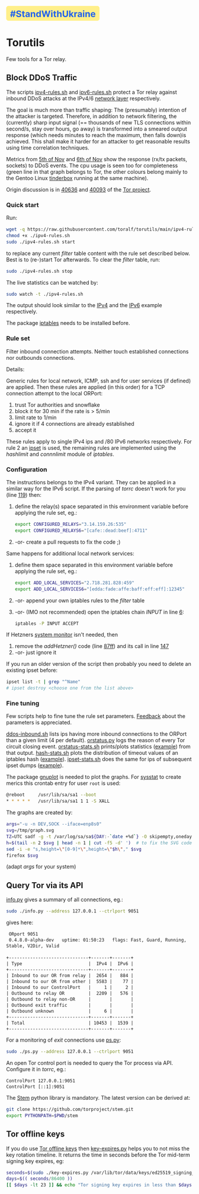 [![StandWithUkraine](https://raw.githubusercontent.com/vshymanskyy/StandWithUkraine/main/badges/StandWithUkraine.svg)](https://github.com/vshymanskyy/StandWithUkraine/blob/main/docs/README.md)

# Torutils

Few tools for a Tor relay.

## Block DDoS Traffic

The scripts [ipv4-rules.sh](./ipv4-rules.sh) and [ipv6-rules.sh](./ipv6-rules.sh) protect a Tor relay
against inbound DDoS attacks at the IPv4/6 [network layer](https://upload.wikimedia.org/wikipedia/commons/3/37/Netfilter-packet-flow.svg) respectively.

The goal is much more than traffic shaping:
The (presumably) intention of the attacker is targeted.
Therefore, in addition to network filtering, the (currently) sharp input signal
(== thousands of new TLS connections within second/s, stay over hours, go away)
is transformed into a smeared output response (which needs minutes to reach the maximum, then falls down)is achieved.
This shall make it harder for an attacker to get reasonable results using time correlation techniques.

Metrics from [5th of Nov](./doc/network-metric.svg) and [6th of Nov](./doc/network-metric-nextday.svg)
show the response (rx/tx packets, sockets) to DDoS events.
The cpu usage is seen too for completeness (green line in that graph belongs to Tor, the other colours belong
mainly to the Gentoo Linux [tinderbox](https://zwiebeltoralf.de/tinderbox.html) running at the same machine).

Origin discussion is in [40636](https://gitlab.torproject.org/tpo/core/tor/-/issues/40636)
and [40093](https://gitlab.torproject.org/tpo/community/support/-/issues/40093#note_2841393)
of the [Tor project](https://www.torproject.org/).

### Quick start

Run:

```bash
wget -q https://raw.githubusercontent.com/toralf/torutils/main/ipv4-rules.sh -O ipv4-rules.sh
chmod +x ./ipv4-rules.sh
sudo ./ipv4-rules.sh start
```

to replace any current _filter_ table content with the rule set described below.
Best is to (re-)start Tor afterwards.
To clear the _filter_ table, run:

```bash
sudo ./ipv4-rules.sh stop
```

The live statistics can be watched by:

```bash
sudo watch -t ./ipv4-rules.sh
```

The output should look similar to the [IPv4](./doc/iptables-L.txt) and the [IPv6](./doc/ip6tables-L.txt) example respectively.

The package [iptables](https://www.netfilter.org/projects/iptables/) needs to be installed before.
### Rule set

Filter inbound connection attempts.
Neither touch established connections nor outbounds connections.

Details:

Generic rules for local network, ICMP, ssh and for user services (if defined) are applied.
Then these rules are applied (in this order) for a TCP connection attempt to the local ORPort:

1. trust Tor authorities and snowflake
1. block it for 30 min if the rate is > 5/min
1. limit rate to 1/min
1. ignore it if 4 connections are already established
1. accept it

These rules apply to single IPv4 ips and /80 IPv6 networks respectively.
For rule 2 an [ipset](https://ipset.netfilter.org) is used, the remaining rules are implemented
using the _hashlimit_ and _connnlimit_ module of _iptables_.

### Configuration

The instructions belongs to the IPv4 variant.
They can be applied in a similar way for the IPv6 script.
If the parsing of _torrc_ doesn't work for you (line [119](ipv4-rules.sh#L119)) then:

1. define the relay(s) space separated in this environment variable before applying the rule set, eg.:

    ```bash
    export CONFIGURED_RELAYS="3.14.159.26:535"
    export CONFIGURED_RELAYS6="[cafe::dead:beef]:4711"
    ```

1. -or- create a pull requests to fix the code ;)

Same happens for additional local network services:

1. define them space separated in this environment variable before applying the rule set, eg.:

    ```bash
    export ADD_LOCAL_SERVICES="2.718.281.828:459"
    export ADD_LOCAL_SERVICES6="[edda:fade:affe:baff:eff:eff]:12345"
    ```

1. -or- append your own iptables rules to the _filter_ table

1. -or- (IMO not recommended) open the iptables chain _INPUT_ in line [6](ipv4-rules.sh#L6):

    ```bash
    iptables -P INPUT ACCEPT
    ```

If Hetzners [system monitor](https://docs.hetzner.com/robot/dedicated-server/security/system-monitor/) isn't needed, then

1. remove the _addHetzner()_ code (line [87ff](ipv4-rules.sh#L87)) and its call in line [147](ipv4-rules.sh#L147)
1. -or- just ignore it

If you run an older version of the script then probably you need to delete an existing ipset before:

```bash
ipset list -t | grep "^Name"
# ipset destroy <choose one from the list above>
```

### Fine tuning

Few scripts help to fine tune the rule set parameters.
[Feedback](https://github.com/toralf/torutils/issues) about the parameters is appreciated.

[ddos-inbound.sh](./ddos-inbound.sh) lists ips having more inbound connections to the ORPort than a given limit (4 per default).
[orstatus.py](./orstatus.py) logs the reason of every Tor circuit closing event.
[orstatus-stats.sh](./orstatus-stats.sh) prints/plots statistics ([example](./doc/orstatus-stats.sh.txt)) from that output.
[hash-stats.sh](./hash-stats.sh) plots the distribution of timeout values of an iptables hash ([example](./doc/hash-stats.sh.txt)).
[ipset-stats.sh](./ipset-stats.sh) does the same for ips of subsequent ipset dumps ([example](./doc/ipset-stats.sh.txt)).

The package [gnuplot](http://www.gnuplot.info/) is needed to plot the graphs.
For [sysstat](http://sebastien.godard.pagesperso-orange.fr/) to create merics this crontab entry for user `root` is used:

```bash
@reboot     /usr/lib/sa/sa1 --boot
* * * * *   /usr/lib/sa/sa1 1 1 -S XALL
```

The graphs are created by:

```bash
args="-u -n DEV,SOCK --iface=enp8s0"
svg=/tmp/graph.svg
TZ=UTC sadf -g -t /var/log/sa/sa${DAY:-`date +%d`} -O skipempty,oneday -- $args > $svg
h=$(tail -n 2 $svg | head -n 1 | cut -f5 -d' ')  # to fix the SVG code
sed -i -e "s,height=\"[0-9]*\",height=\"$h\"," $svg
firefox $svg
```
(adapt _args_ for your system)

## Query Tor via its API

[info.py](./info.py) gives a summary of all connections, eg.:

```bash
sudo ./info.py --address 127.0.0.1 --ctrlport 9051
```

gives here:

```console
 ORport 9051
 0.4.8.0-alpha-dev   uptime: 01:50:23   flags: Fast, Guard, Running, Stable, V2Dir, Valid

+------------------------------+-------+-------+
| Type                         |  IPv4 |  IPv6 |
+------------------------------+-------+-------+
| Inbound to our OR from relay |  2654 |   884 |
| Inbound to our OR from other |  5583 |    77 |
| Inbound to our ControlPort   |     1 |     2 |
| Outbound to relay OR         |  2209 |   576 |
| Outbound to relay non-OR     |       |       |
| Outbound exit traffic        |       |       |
| Outbound unknown             |     6 |       |
+------------------------------+-------+-------+
| Total                        | 10453 |  1539 |
+------------------------------+-------+-------+
```

For a monitoring of _exit_ connections use [ps.py](./ps.py):

```bash
sudo ./ps.py --address 127.0.0.1 --ctrlport 9051
```

An open Tor control port is needed to query the Tor process via API.
Configure it in _torrc_, eg.:

```console
ControlPort 127.0.0.1:9051
ControlPort [::1]:9051
```

The [Stem](https://stem.torproject.org/index.html) python library is mandatory.
The latest version can be derived at:

```bash
git clone https://github.com/torproject/stem.git
export PYTHONPATH=$PWD/stem
```

## Tor offline keys

If you do use [Tor offline keys](https://support.torproject.org/relay-operators/offline-ed25519/)
then [key-expires.py](./key-expires.py) helps you to not miss the key rotation timeline.
It returns the time in seconds before the Tor mid-term signing key expires, eg:

```bash
seconds=$(sudo ./key-expires.py /var/lib/tor/data/keys/ed25519_signing_cert)
days=$(( seconds/86400 ))
[[ $days -lt 23 ]] && echo "Tor signing key expires in less than $days day(s)"
```
